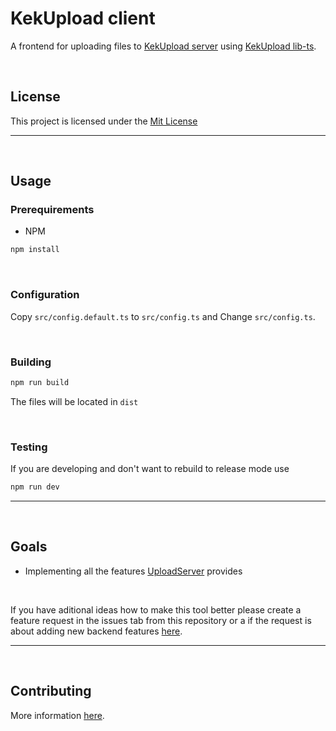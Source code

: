 # KekUpload client

A frontend for uploading files to [KekUpload server](https://oss.kotw.dev/kekupload-server) using [KekUpload lib-ts](https://oss.kotw.dev/kekupload-lib-ts).

<br>

## License
This project is licensed under the [Mit License](https://mit-license.org/)

<hr>
<br>


## Usage

### Prerequirements

- NPM
```sh
npm install
```

<br>

### Configuration
Copy `src/config.default.ts` to `src/config.ts` and Change `src/config.ts`.

<br>

### Building
```sh
npm run build
```

The files will be located in `dist`

<br>

### Testing
If you are developing and don't want to rebuild to release mode use
```sh
npm run dev
```
<hr>
<br>

## Goals

- Implementing all the features [UploadServer](https://github.com/KotwOSS/kekupload-server) provides

<br>

If you have aditional ideas how to make this tool better please create a feature request in the issues tab from this repository or a if the request is about adding new backend features [here](https://github.com/KotwOSS/kekupload-server).

<hr>
<br>

## Contributing
More information [here](https://oss.kotw.dev/kekupload-client/CONTRIBUTE).